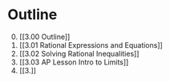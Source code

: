 # Outline
0. [[3.00 Outline]]
1. [[3.01 Rational Expressions and Equations]]
2. [[3.02 Solving Rational Inequalities]]
3. [[3.03 AP Lesson Intro to Limits]]
4. [[3.]]